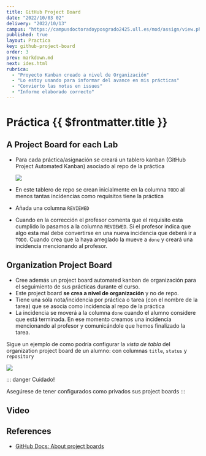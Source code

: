 ```yaml
---
title: GitHub Project Board
date: "2022/10/03 02"
delivery: "2022/10/13"
campus: "https://campusdoctoradoyposgrado2425.ull.es/mod/assign/view.php?id=10740"
published: true
layout: Practica
key: github-project-board
order: 3
prev: markdown.md
next: ides.html
rubrica:
  - "Proyecto Kanban creado a nivel de Organización"
  - "Lo estoy usando para informar del avance en mis prácticas"
  - "Convierto las notas en issues"
  - "Informe elaborado correcto"
---
```


# Práctica {{ $frontmatter.title }}

## A Project Board for each Lab

* Para cada práctica/asignación se creará un tablero kanban (GitHub Project Automated Kanban) asociado al repo de la práctica

  ![](/images/github-project-board-example.png)
* En este tablero de repo se crean inicialmente en la columna `TODO` al menos tantas incidencias como requisitos tiene la práctica
* Añada una columna `REVIEWED`
* Cuando en la corrección el profesor comenta que el requisito  esta cumplido lo pasamos a la columna `REVIEWED`. Si el profesor indica que algo esta mal debe convertirse en una nueva incidencia que deberá ir a `TODO`.  Cuando crea que la haya arreglado la mueve a `done` y creará una incidencia mencionando al profesor. 

## Organization Project Board

* Cree además un project board automated kanban de organización para el seguimiento de sus prácticas durante el curso.
* Este project board **se crea a nivel de organización** y no de repo.
* Tiene una sóla nota/incidencia por práctica o tarea (con el nombre de la tarea) que se asocia como incidencia al repo de la práctica
* La incidencia se moverá a la columna `done` cuando el alumno considere que está terminada. En ese momento creamos una incidencia mencionando al profesor y comunicándole que hemos finalizado la tarea. 

Sigue un ejemplo de como podría configurar la *vista de tabla* del organization project board de un alumno: con columnas `title`, `status` y `repository`

![](/images/organization-project-board-beta.png)

::: danger Cuidado!

Asegúrese de tener configurados como privados sus project boards
:::

## Video

<youtube id="oPQgFxHcjAw?si=vVGz7KrgI7ZLRnZpW"></youtube>

## References

* [GitHub Docs: About project boards](https://docs.github.com/en/github/managing-your-work-on-github/about-project-boards)


